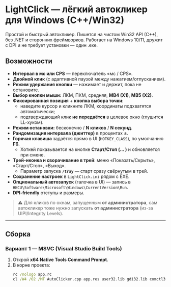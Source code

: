 # LightClick — лёгкий автокликер для Windows (C++/Win32)

Простой и быстрый автокликер. Пишется на чистом Win32 API (C++), без .NET и сторонних фреймворков. Работает на Windows 10/11, дружит с DPI и не требует установки — один .exe.

## Возможности

- **Интервал в мс или CPS** — переключатель «мс / CPS».
- **Двойной клик** (с адаптивной паузой между нажатием/отпусканием).
- **Режим удержания кнопки** — нажимает и держит, пока не остановите.
- **Выбор кнопки мыши:** ЛКМ, ПКМ, средняя, **MB4 (X1)**, **MB5 (X2)**.
- **Фиксированная позиция** + **кнопка выбора точки**:
  - наведите курсор и кликните ЛКМ, координаты подхватятся автоматически;
  - подтверждающий клик **не передаётся** в целевое окно (глушится LL-хуком).
- **Режим остановки:** бесконечно / **N кликов** / **N секунд**.
- **Рандомизация интервала (джиттер)** в процентах ±.
- **Горячая клавиша** задаётся прямо в UI (`HOTKEY_CLASS`), по умолчанию **F6**.
  - Хоткей показывается на кнопке **Старт/Стоп (… )** и обновляется при смене.
- **Трей-иконка и сворачивание в трей**: меню «Показать/Скрыть», «Старт/Стоп», «Выход».
  - Параметр запуска **`/tray`** — старт сразу свёрнутым в трей.
- **Сохранение настроек** в `LightClick.ini` рядом с EXE.
- **Опциональный автозапуск** (галочка в UI) — запись в `HKCU\Software\Microsoft\Windows\CurrentVersion\Run`.
- **DPI-friendly** отступы и размеры.

> ⚠️ Для кликов по окнам, запущенным **от администратора**, сам автокликер тоже нужно запускать **от администратора** (из-за UIPI/Integrity Levels).

---

## Сборка

### Вариант 1 — MSVC (Visual Studio Build Tools)

1. Открой **x64 Native Tools Command Prompt**.
2. В корне проекта:
   ```bat
   rc /nologo app.rc
   cl /W4 /O2 /MT AutoClicker.cpp app.res user32.lib gdi32.lib comctl32.lib winmm.lib shell32.lib advapi32.lib /Fe:LightClick.exe
